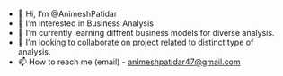 - 👋 Hi, I’m @AnimeshPatidar
- 👀 I’m interested in Business Analysis
- 🌱 I’m currently learning diffrent business models for diverse analysis.
- 💞️ I’m looking to collaborate on project related to distinct type of analysis.
- 📫 How to reach me (email) - animeshpatidar47@gmail.com


<!---
AnimeshPatidar/AnimeshPatidar is a ✨ special ✨ repository because its `README.md` (this file) appears on your GitHub profile.
You can click the Preview link to take a look at your changes.
--->
